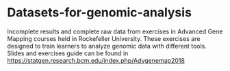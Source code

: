 # Datasets-for-genomic-analysis
Incomplete results and complete raw data from exercises in Advanced Gene Mapping courses held in Rockefeller University. These exercises are designed to train learners to analyze genomic data with different tools. Slides and exercises guide can be found in https://statgen.research.bcm.edu/index.php/Advgenemap2018
